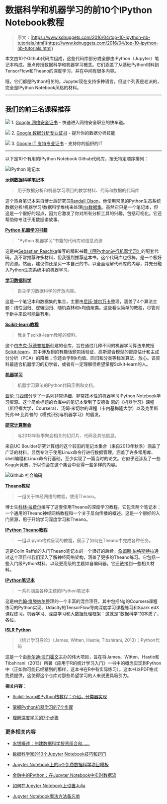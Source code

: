 # 数据科学和机器学习的前10个IPython Notebook教程

> 原文：[https://www.kdnuggets.com/2016/04/top-10-ipython-nb-tutorials.html](https://www.kdnuggets.com/2016/04/top-10-ipython-nb-tutorials.html)

本文由10个Github代码库组成，这些代码库部分或全部由IPython（Jupyter）笔记本构成，重点传授数据科学和机器学习概念。它们涵盖了从基础Python材料到TensorFlow和Theano的深度学习，并在中间有很多内容。

哦，它们都是Python相关的。Jupyter现在支持多种语言，但这个列表是老派的，完全是IPython Notebook风格的材料。

* * *

## 我们的前三名课程推荐

![](../Images/0244c01ba9267c002ef39d4907e0b8fb.png) 1\. [Google 网络安全证书](https://www.kdnuggets.com/google-cybersecurity) - 快速进入网络安全职业的快车道。

![](../Images/e225c49c3c91745821c8c0368bf04711.png) 2\. [Google 数据分析专业证书](https://www.kdnuggets.com/google-data-analytics) - 提升你的数据分析技能

![](../Images/0244c01ba9267c002ef39d4907e0b8fb.png) 3\. [Google IT 支持专业证书](https://www.kdnuggets.com/google-itsupport) - 支持你的组织的IT

* * *

以下是10个有用的IPython Notebook Github代码库，按无特定顺序排列：

![IPython 笔记本](../Images/0ec39df31b0c3d75e8ed1c3ad00e44d1.png)

**[示例数据科学笔记本](https://github.com/rhiever/Data-Analysis-and-Machine-Learning-Projects/blob/master/example-data-science-notebook/Example%20Machine%20Learning%20Notebook.ipynb)**

> 用于数据分析和机器学习项目的教学材料、代码和数据的代码库

这个热身笔记本来自博士后研究员[Randall Olson](http://www.randalolson.com/)，他使用常见的Python生态系统数据分析/机器学习/数据科学堆栈来处理[Iris数据集](http://archive.ics.uci.edu/ml/datasets/Iris)。虽然它只是一个笔记本，但这是一个很好的起点，因为它激发了你对所有分析工具的兴趣，包括可视化。它还帮助你专注于用数据讲故事。

**[Python 机器学习书籍](https://github.com/rasbt/python-machine-learning-book)**

> "Python 机器学习"书籍的代码库和信息资源

这是由[Sebastian Raschka](https://twitter.com/rasbt)编写的精彩书籍[《用Python进行机器学习》](https://www.packtpub.com/big-data-and-business-intelligence/python-machine-learning)的配套代码。我不常推荐许多材料，但我强烈推荐这本书。这个代码库也很棒，是一个极好的资源。然而，建议你还是买一本自己的书，以全面理解代码库的内容，并充分融入Python生态系统中的机器学习。

**[学习数据科学](https://github.com/nborwankar/LearnDataScience)**

> 自主学习数据科学的开放内容。

这是一个笔记本和数据集的集合，主要由[尼廷·博尔万卡](https://twitter.com/nitin)整理，涵盖了4个算法主题：线性回归、逻辑回归、随机森林和k均值聚类。这些看似简单的教程，尽管对于新手来说可能最有用。

**[Scikit-learn教程](https://github.com/jakevdp/sklearn_tutorial)**

> 我关于scikit-learn教程的资料。

这个由[杰克·范德普拉斯](https://twitter.com/jakevdp?lang=en)创建的仓库，旨在通过几种不同的机器学习算法来教授[Scikit-learn](http://scikit-learn.org/stable/)。其中涉及到的有趣话题包括验证、高斯混合模型的密度估计和主成分分析（PCA）的降维；你还会学到k均值、回归和分类等标准算法，放心。该资料最适合机器学习的初学者，或者有一定理解但希望掌握Scikit-learn的人。

**[机器学习](https://github.com/masinoa/machine_learning)**

> 机器学习算法的Python代码示例和文档。

[亚伦·马西诺](https://github.com/masinoa)分享了一系列非常详细、非常技术性的机器学习IPython Notebook学习资源。这个简单标题的仓库中的笔记本受到了安德鲁·恩的《机器学习》课程（斯坦福大学，Coursera）、汤姆·米切尔的课程（卡内基梅隆大学）以及克里斯托弗·M·比肖普的《模式识别与机器学习》的启发。

**[研究计算聚会](https://github.com/ResearchComputing/Meetup-Fall-2013)**

> 与2013年秋季聚会相关的幻灯片、代码及其他信息。

来自UC Boulder研究计算组的这个较旧的笔记本集合（来自2013年秋季）涵盖了广泛的材料，显然专注于使用Linux命令行进行数据管理。涵盖了许多常用库、shell编程和Linux命令行基础，至少实现了一篇当时的论文。它似乎还涉及了一些Kaggle竞赛，所以你会在这个集合中获得一些多样的内容。

![Github 社会编码](../Images/5c2e6198fcaab4c4118cc3e9be4cbd40.png)

**[Theano教程](https://github.com/craffel/theano-tutorial)**

> 一组关于神经网络的教程，使用Theano。

博士生[科林·拉费尔](http://www.colinraffel.com/)编写了这套使用Theano的深度学习教程。它包含两个笔记本：一个通用的Theano神经网络教程和一个关于反向传播的概述。这是一个很好的入门资源，用于开始学习深度学习和Theano。

**[IPython Theano教程](https://github.com/jaberg/IPythonTheanoTutorials)**

> 一组以ipynb格式呈现的教程，展示了如何在Theano中完成各种任务。

这是Colin Raffel的入门Theano笔记本的一个很好的后续。[詹姆斯·伯格斯特拉](http://www.eng.uwaterloo.ca/~jbergstr/)通过这个项目带我们深入了解神经网络架构，涵盖了更多的Theano练习。它包括一些入门级Python材料，以及更高级的主题如自编码器。它还链接到一些相关材料。

**[IPython笔记本](https://github.com/jdwittenauer/ipython-notebooks)**

> 一系列涵盖各种主题的IPython笔记本

这是由[约翰·维滕纳尔](http://www.johnwittenauer.net/)整理的一个丰富的混合项目，其中包括Ng的Coursera课程练习的Python实现、Udacity的TensorFlow导向深度学习课程练习和Spark edX课程练习。机器学习、深度学习和大数据处理框架：这就是“数据科学”的本质了，各位。

**[ISLR Python](https://github.com/JWarmenhoven/ISLR-python)**

> 《统计学习导论》（James, Witten, Hastie, Tibshirani, 2013）：Python代码

这是一个由[乔尔迪·沃门霍文](https://twitter.com/penguinsula)主办的伟大项目，旨在将James、Witten、Hastie和Tibshirani（2013）所著《应用于R的统计学习入门》一书中的概念实现到Python中（正如你可能已经猜到的那样，这本书在R中有实际练习）。这本书以PDF格式免费提供，这使得这个仓库对那些希望学习的人来说更具吸引力。

**相关内容**：

+   [Scikit-learn和Python栈教程：介绍，分类器实现](/2016/01/scikit-learn-tutorials-introduction-classifiers.html)

+   [掌握Python机器学习的7个步骤](/2015/11/seven-steps-machine-learning-python.html)

+   [理解深度学习的7个步骤](/2016/01/seven-steps-deep-learning.html)

### 更多相关内容

+   [水银概述：创建数据科学投资组合和……](https://www.kdnuggets.com/2022/05/overview-mercury-creating-data-science-portfolio-notebook-based-webapps.html)

+   [数据科学家的10个Jupyter Notebook技巧和窍门](https://www.kdnuggets.com/2023/06/10-jupyter-notebook-tips-tricks-data-scientists.html)

+   [Jupyter Notebook上的5个免费数据科学项目模板](https://www.kdnuggets.com/5-free-templates-for-data-science-projects-on-jupyter-notebook)

+   [金融中的Python：在Jupyter Notebook中实时数据流](https://www.kdnuggets.com/python-in-finance-real-time-data-streaming-within-jupyter-notebook)

+   [如何在Jupyter Notebook上设置Julia](https://www.kdnuggets.com/2022/11/setup-julia-jupyter-notebook.html)

+   [Jupyter Notebook魔法方法备忘单](https://www.kdnuggets.com/jupyter-notebook-magic-methods-cheat-sheet)
